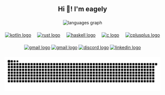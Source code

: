 

<h2 align="center">Hi 👋! I'm eagely</h2>

###

<div align="center">
  <img src="https://github-readme-stats.vercel.app/api/top-langs?username=eagely&locale=en&hide_title=false&layout=compact&card_width=320&langs_count=5&theme=dracula&hide_border=false" height="150" alt="languages graph"  />
</div>

###

<div align="center">
  <a href="https://kotlinlang.org" target="_blank"><img src="https://cdn.jsdelivr.net/gh/devicons/devicon/icons/kotlin/kotlin-original.svg" height="30" alt="kotlin logo" /></a>
  <img width="12" />
  <a href="https://www.rust-lang.org" target="_blank"><img src="https://cdn.jsdelivr.net/gh/devicons/devicon/icons/rust/rust-original.svg" height="30" alt="rust logo" /></a>
  <img width="12" />
  <a href="https://www.haskell.org" target="_blank"><img src="https://cdn.jsdelivr.net/gh/devicons/devicon/icons/haskell/haskell-original.svg" height="30" alt="haskell logo" /></a>
  <img width="12" />
  <a href="https://en.wikipedia.org/wiki/C_(programming_language)" target="_blank"><img src="https://cdn.jsdelivr.net/gh/devicons/devicon/icons/c/c-original.svg" height="30" alt="c logo" /></a>
  <img width="12" />
  <a href="https://en.wikipedia.org/wiki/C%2B%2B" target="_blank"><img src="https://cdn.jsdelivr.net/gh/devicons/devicon/icons/cplusplus/cplusplus-original.svg" height="30" alt="cplusplus logo" /></a>
</div>

###

<div align="center">
  <a href="https://eagely.dev" target="_blank"><img src="https://img.shields.io/static/v1?message=Website&label=&color=101010&logoColor=white&labelColor=&style=for-the-badge" height="35" alt="gmail logo" /></a>
  <a href="mailto:artemiy.smirnov@proton.me" target="_blank"><img src="https://img.shields.io/static/v1?message=Email&logo=gmail&label=&color=9F64E4&logoColor=white&labelColor=&style=for-the-badge" height="35" alt="gmail logo" /></a>
  <a href="https://discordapp.com/users/415132870252822539" target="_blank"><img src="https://img.shields.io/static/v1?message=Discord&logo=discord&label=&color=7289DA&logoColor=white&labelColor=&style=for-the-badge" height="35" alt="discord logo" /></a>
  <a href="https://www.linkedin.com/in/artemiy-smirnov-422482262" target="_blank"><img src="https://img.shields.io/static/v1?message=LinkedIn&logo=linkedin&label=&color=0077B5&logoColor=white&labelColor=&style=for-the-badge" height="35" alt="linkedin logo" /></a>
</div>


###

<div align="center">
  <img src="https://raw.githubusercontent.com/eagely/eagely/output/snake.svg" alt="Snake animation" />
</div>

###
